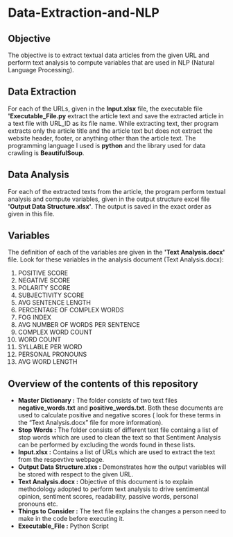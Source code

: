 # Data-Extraction-and-NLP

## Objective
The objective is to extract textual data articles from the given URL and perform text analysis to compute variables that are used in NLP (Natural Language Processing).

## Data Extraction
For each of the URLs, given in the **Input.xlsx** file, the executable file **'Executable_File.py** extract the article text and save the extracted article in a text file with URL_ID as its file name. While extracting text, ther program extracts only the article title and the article text but does not extract the website header, footer, or anything other than the article text. The programming language I used is **python** and the library used for data crawling is **BeautifulSoup**.

## Data Analysis
For each of the extracted texts from the article, the program perform textual analysis and compute variables, given in the output structure excel file **'Output Data Structure.xlsx'**. The output is saved in the exact order as given in this file.

## Variables
The definition of each of the variables are given in the **'Text Analysis.docx'** file. Look for these variables in the analysis document (Text Analysis.docx):
1. POSITIVE SCORE
2. NEGATIVE SCORE
3. POLARITY SCORE
4. SUBJECTIVITY SCORE
5. AVG SENTENCE LENGTH
6. PERCENTAGE OF COMPLEX WORDS
7. FOG INDEX
8. AVG NUMBER OF WORDS PER SENTENCE
9. COMPLEX WORD COUNT
10. WORD COUNT
11. SYLLABLE PER WORD
12. PERSONAL PRONOUNS
13. AVG WORD LENGTH

## Overview of the contents of this repository

- **Master Dictionary :** The folder consists of two text files **negative_words.txt** and **positive_words.txt**. Both these documents are used to calculate positive and negative scores ( look for these terms in the “Text Analysis.docx” file for more information).
- **Stop Words :** The folder consists of different text file containg a list of stop words which are used to clean the text so that Sentiment Analysis can be performed by excluding the words found in these lists.
- **Input.xlsx :** Contains a list of URLs which are used to extract the text from the respevtive webpage.
- **Output Data Structure.xlxs :** Demonstrates how the output variables will be stored with respect to the given URL.
- **Text Analysis.docx :** Objective of this document is to explain methodology adopted to perform text analysis to drive sentimental opinion, sentiment scores, readability, passive words, personal pronouns etc.
- **Things to Consider :** The text file explains the changes a person need to make in the code before executing it.
- **Executable_File :** Python Script




